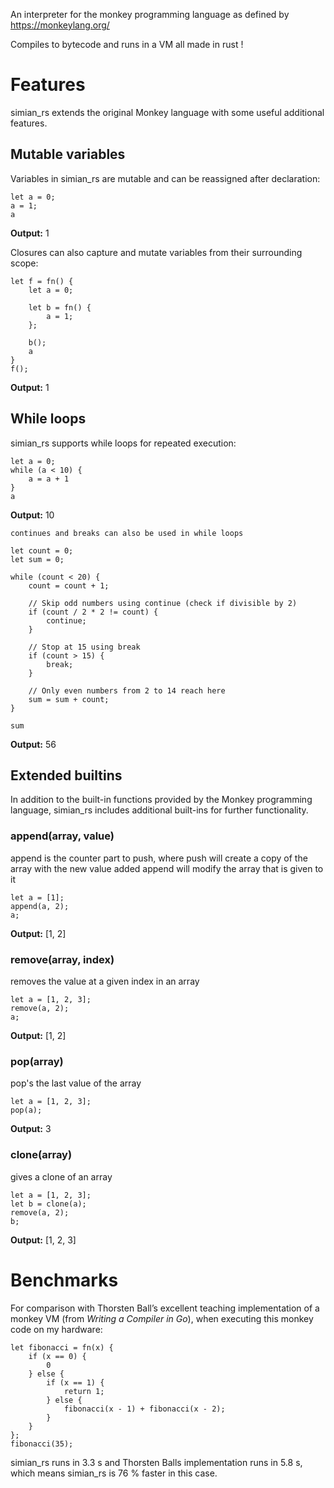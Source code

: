 An interpreter for the monkey programming language as defined by https://monkeylang.org/

Compiles to bytecode and runs in a VM all made in rust !

# Features

simian_rs extends the original Monkey language with some useful additional features.

## Mutable variables

Variables in simian_rs are mutable and can be reassigned after declaration:

```monkey
let a = 0;
a = 1;
a
```

**Output:** 1

Closures can also capture and mutate variables from their surrounding scope:

```monkey
let f = fn() {
    let a = 0;

    let b = fn() {
        a = 1;
    };

    b();
    a
}
f();
```

**Output:** 1

## While loops

simian_rs supports while loops for repeated execution:

```monkey
let a = 0;
while (a < 10) {
    a = a + 1
}
a
```

**Output:** 10

```monkey
continues and breaks can also be used in while loops

let count = 0;
let sum = 0;

while (count < 20) {
    count = count + 1;

    // Skip odd numbers using continue (check if divisible by 2)
    if (count / 2 * 2 != count) {
        continue;
    }

    // Stop at 15 using break
    if (count > 15) {
        break;
    }

    // Only even numbers from 2 to 14 reach here
    sum = sum + count;
}

sum
```

**Output:** 56

## Extended builtins

In addition to the built-in functions provided by the Monkey programming language, simian_rs includes additional built-ins for further functionality.

### append(array, value)

append is the counter part to push, where push will create a copy of the array with the new value added append will modify the array that is given to it

```monkey
let a = [1];
append(a, 2);
a;
```

**Output:** [1, 2]

### remove(array, index)

removes the value at a given index in an array

```monkey
let a = [1, 2, 3];
remove(a, 2);
a;
```

**Output:** [1, 2]

### pop(array)

pop's the last value of the array

```monkey
let a = [1, 2, 3];
pop(a);
```

**Output:** 3

### clone(array)

gives a clone of an array

```monkey
let a = [1, 2, 3];
let b = clone(a);
remove(a, 2);
b;
```

**Output:** [1, 2, 3]

# Benchmarks

For comparison with Thorsten Ball’s excellent teaching implementation of a monkey VM (from _Writing a Compiler in Go_), when executing this monkey code on my hardware:

```monkey
let fibonacci = fn(x) {
    if (x == 0) {
        0
    } else {
        if (x == 1) {
            return 1;
        } else {
            fibonacci(x - 1) + fibonacci(x - 2);
        }
    }
};
fibonacci(35);
```

simian_rs runs in 3.3 s and Thorsten Balls implementation runs in 5.8 s, which means simian_rs is 76 % faster in this case.
